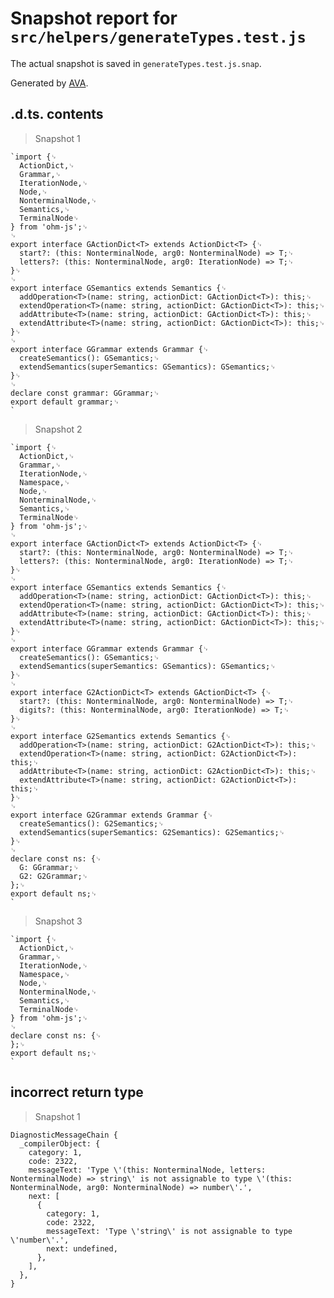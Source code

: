 # Snapshot report for `src/helpers/generateTypes.test.js`

The actual snapshot is saved in `generateTypes.test.js.snap`.

Generated by [AVA](https://avajs.dev).

## .d.ts. contents

> Snapshot 1

    `import {␊
      ActionDict,␊
      Grammar,␊
      IterationNode,␊
      Node,␊
      NonterminalNode,␊
      Semantics,␊
      TerminalNode␊
    } from 'ohm-js';␊
    ␊
    export interface GActionDict<T> extends ActionDict<T> {␊
      start?: (this: NonterminalNode, arg0: NonterminalNode) => T;␊
      letters?: (this: NonterminalNode, arg0: IterationNode) => T;␊
    }␊
    ␊
    export interface GSemantics extends Semantics {␊
      addOperation<T>(name: string, actionDict: GActionDict<T>): this;␊
      extendOperation<T>(name: string, actionDict: GActionDict<T>): this;␊
      addAttribute<T>(name: string, actionDict: GActionDict<T>): this;␊
      extendAttribute<T>(name: string, actionDict: GActionDict<T>): this;␊
    }␊
    ␊
    export interface GGrammar extends Grammar {␊
      createSemantics(): GSemantics;␊
      extendSemantics(superSemantics: GSemantics): GSemantics;␊
    }␊
    ␊
    declare const grammar: GGrammar;␊
    export default grammar;␊
    `

> Snapshot 2

    `import {␊
      ActionDict,␊
      Grammar,␊
      IterationNode,␊
      Namespace,␊
      Node,␊
      NonterminalNode,␊
      Semantics,␊
      TerminalNode␊
    } from 'ohm-js';␊
    ␊
    export interface GActionDict<T> extends ActionDict<T> {␊
      start?: (this: NonterminalNode, arg0: NonterminalNode) => T;␊
      letters?: (this: NonterminalNode, arg0: IterationNode) => T;␊
    }␊
    ␊
    export interface GSemantics extends Semantics {␊
      addOperation<T>(name: string, actionDict: GActionDict<T>): this;␊
      extendOperation<T>(name: string, actionDict: GActionDict<T>): this;␊
      addAttribute<T>(name: string, actionDict: GActionDict<T>): this;␊
      extendAttribute<T>(name: string, actionDict: GActionDict<T>): this;␊
    }␊
    ␊
    export interface GGrammar extends Grammar {␊
      createSemantics(): GSemantics;␊
      extendSemantics(superSemantics: GSemantics): GSemantics;␊
    }␊
    ␊
    export interface G2ActionDict<T> extends GActionDict<T> {␊
      start?: (this: NonterminalNode, arg0: NonterminalNode) => T;␊
      digits?: (this: NonterminalNode, arg0: IterationNode) => T;␊
    }␊
    ␊
    export interface G2Semantics extends Semantics {␊
      addOperation<T>(name: string, actionDict: G2ActionDict<T>): this;␊
      extendOperation<T>(name: string, actionDict: G2ActionDict<T>): this;␊
      addAttribute<T>(name: string, actionDict: G2ActionDict<T>): this;␊
      extendAttribute<T>(name: string, actionDict: G2ActionDict<T>): this;␊
    }␊
    ␊
    export interface G2Grammar extends Grammar {␊
      createSemantics(): G2Semantics;␊
      extendSemantics(superSemantics: G2Semantics): G2Semantics;␊
    }␊
    ␊
    declare const ns: {␊
      G: GGrammar;␊
      G2: G2Grammar;␊
    };␊
    export default ns;␊
    `

> Snapshot 3

    `import {␊
      ActionDict,␊
      Grammar,␊
      IterationNode,␊
      Namespace,␊
      Node,␊
      NonterminalNode,␊
      Semantics,␊
      TerminalNode␊
    } from 'ohm-js';␊
    ␊
    declare const ns: {␊
    };␊
    export default ns;␊
    `

## incorrect return type

> Snapshot 1

    DiagnosticMessageChain {
      _compilerObject: {
        category: 1,
        code: 2322,
        messageText: 'Type \'(this: NonterminalNode, letters: NonterminalNode) => string\' is not assignable to type \'(this: NonterminalNode, arg0: NonterminalNode) => number\'.',
        next: [
          {
            category: 1,
            code: 2322,
            messageText: 'Type \'string\' is not assignable to type \'number\'.',
            next: undefined,
          },
        ],
      },
    }
